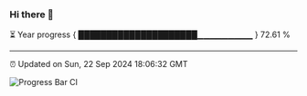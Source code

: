 ### Hi there 👋

⏳ Year progress { █████████████████████▁▁▁▁▁▁▁▁▁ } 72.61 %

---

⏰ Updated on Sun, 22 Sep 2024 18:06:32 GMT

![Progress Bar CI](https://github.com/EinsPommes/EinsPommes/blob/main/.github/workflows/main.yml)
